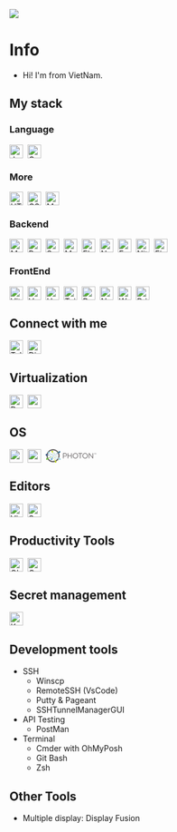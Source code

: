 ![](https://komarev.com/ghpvc/?username=VFlowX&color=red)

# Info

- Hi! I'm from VietNam.

## My stack

### Language

<div style="display: flex; gap: 0.5rem; height: 24px">
  <img src="https://api.iconify.design/logos:javascript.svg" title="Javascript" height="24">
  <img src="https://api.iconify.design/vscode-icons:file-type-go-gopher.svg" title="Go" height="24">
</div>

### More

<div style="display: flex; gap: 0.5rem; height: 24px">
  <img src="https://api.iconify.design/logos:html-5.svg" title="HTML5" height="24">
  <img src="https://api.iconify.design/logos:css-3.svg" title="CSS3" height="24">
  <img src="https://api.iconify.design/logos:markdown.svg" title="Markdown" height="24">
</div>

### Backend

<div style="display: flex; gap: 0.5rem; height: 24px">
  <img src="https://api.iconify.design/logos:mongodb.svg" title="MongoDB" height="24">
  <img src="https://api.iconify.design/logos:postgresql.svg" title="PostgreSql" height="24">
  <img src="https://api.iconify.design/logos:sqlite.svg" title="Sqlite" height="24">
  <img src="https://api.iconify.design/logos:mysql.svg" title="MySql" height="24">
  <img src="https://api.iconify.design/logos:elasticsearch.svg" title="ElasticSearch" height="24">
  <img src="https://api.iconify.design/logos:nodejs.svg" title="Nodejs" height="24">
  <!-- <img src="https://api.iconify.design/logos:fastify-icon.svg" title="Fastify" height="24"> -->
  <img src="https://api.iconify.design/logos:express.svg" title="ExpressJs" height="24">
  <img src="https://nitro.unjs.io/nitro-light.png" title="Nitro" height="24">
  <img src="https://gofiber.io/assets/images/logo.svg" title="Fiber" height="24">
  <!-- <img src="https://api.iconify.design/logos:rabbitmq-icon.svg" title="Rabbitmq" height="24"> -->
</div>

<!--
### Design

<div style="display: flex; gap: 0.5rem; height: 24px">
  <img src="https://api.iconify.design/logos:figma.svg" title="Figma" height="24">
</div> -->

### FrontEnd

<div style="display: flex; gap: 0.5rem; height: 24px">
  <img src="https://api.iconify.design/logos:vitejs.svg" title="ViteJs" height="24">
  <img src="https://api.iconify.design/logos:vue.svg" title="Vue 3" height="24">
  <img src="https://api.iconify.design/logos:unocss.svg" title="Unocss" height="24">
  <img src="https://api.iconify.design/logos:tailwindcss-icon.svg" title="TailwindCss" height="24">
  <!-- <img src="https://api.iconify.design/logos:vitest.svg" title="Vitest" height="24"> -->
  <img src="https://api.iconify.design/logos:pwa.svg" title="Progressive Web App" height="24">
  <img src="https://api.iconify.design/logos:naiveui.svg" title="NaiveUI" height="24">
  <img src="https://api.iconify.design/simple-icons:wails.svg?color=%23b80c00" title="Wails" height="24">
  <img src="https://i2.wp.com/www.primefaces.org/wp-content/uploads/2019/12/primevue-logo.png?ssl=1" title="PrimeVue" height="24">
  
  <!-- <img src="https://api.iconify.design/logos:d3.svg" title="D3.js" height="24"> -->
</div>

## Connect with me

<div style="display: flex; gap: 0.5rem;">
  <a target="" style="display: flex; height: 24px" href="https://t.me/HieuNT_vflowx" >
    <img src="https://api.iconify.design/logos:telegram.svg" title="Telegram" height="24">
  </a>
  <a target="" style="display: flex; height: 24px" href="discordapp.com/users/541116729011470358">
    <img src="https://api.iconify.design/logos:discord-icon.svg" title="Discord" height="24">
  </a>
</div>

## Virtualization

<div style="display: flex; gap: 0.5rem; height: 24px">
  <img src="https://api.iconify.design/logos:docker-icon.svg" title="Docker" height="24">
  <img src="https://api.iconify.design/devicon:vsphere.svg" height="24">
</div>

## OS

<div style="display: flex; gap: 0.5rem; height: 24px">
  <img src="https://api.iconify.design/logos:microsoft-windows.svg" height="24">
  <img src="https://api.iconify.design/logos:centos.svg" height="24">
  <svg xmlns:dc="http://purl.org/dc/elements/1.1/" xmlns:cc="http://creativecommons.org/ns#" xmlns:rdf="http://www.w3.org/1999/02/22-rdf-syntax-ns#" xmlns:svg="http://www.w3.org/2000/svg" xmlns="http://www.w3.org/2000/svg" viewBox="0 0 511.4375 135.7375" height="24" id="svg3355"><defs id="defs3359"><clipPath id="clipPath3387" clipPathUnits="userSpaceOnUse"><path id="path3389" d="M142.293 245.191l494.93 337.36L74.8398 348.098"></path></clipPath><linearGradient id="linearGradient3391" spreadMethod="pad" gradientTransform="matrix(-493.8,-339.007,339.007,-493.8,601.845,634.081)" gradientUnits="userSpaceOnUse" y2="0" x2="1" y1="0" x1="0"><stop id="stop3393" offset="0" style="stop-opacity:1;stop-color:#ffffff"></stop><stop id="stop3395" offset="1" style="stop-opacity:1;stop-color:#80c64c"></stop></linearGradient><clipPath id="clipPath3405" clipPathUnits="userSpaceOnUse"><path id="path3407" d="M85.2852 570.719 516.813 593.84 54.5195 690.582"></path></clipPath><linearGradient id="linearGradient3409" spreadMethod="pad" gradientTransform="matrix(-304.079,-208.759,208.759,-304.079,420.197,734.568)" gradientUnits="userSpaceOnUse" y2="0" x2="1" y1="0" x1="0"><stop id="stop3411" offset="0" style="stop-opacity:1;stop-color:#ffffff"></stop><stop id="stop3413" offset="1" style="stop-opacity:1;stop-color:#22437e"></stop></linearGradient><clipPath id="clipPath3423" clipPathUnits="userSpaceOnUse"><path id="path3425" d="m538.137 270.234 95.324 293.5-205.699-247.089"></path></clipPath><linearGradient id="linearGradient3427" spreadMethod="pad" gradientTransform="matrix(-255.101,-175.134,175.134,-255.101,686.667,486.234)" gradientUnits="userSpaceOnUse" y2="0" x2="1" y1="0" x1="0"><stop id="stop3429" offset="0" style="stop-opacity:1;stop-color:#ffffff"></stop><stop id="stop3431" offset="1" style="stop-opacity:1;stop-color:#65a5de"></stop></linearGradient><clipPath id="clipPath3441" clipPathUnits="userSpaceOnUse"><path id="path3443" d="M857.758 94.3906 656.035 546.801 745.172 53.6406"></path></clipPath><linearGradient id="linearGradient3445" spreadMethod="pad" gradientTransform="matrix(-102.35,-449.574,449.574,-102.35,800.888,513.826)" gradientUnits="userSpaceOnUse" y2="0" x2="1" y1="0" x1="0"><stop id="stop3447" offset="0" style="stop-opacity:1;stop-color:#ffffff"></stop><stop id="stop3449" offset="1" style="stop-opacity:1;stop-color:#c6da3a"></stop></linearGradient><clipPath id="clipPath3459" clipPathUnits="userSpaceOnUse"><path id="path3461" d="M481.316 864.746 635.938 602.125l-41.313 301.32"></path></clipPath><linearGradient id="linearGradient3463" spreadMethod="pad" gradientTransform="matrix(67.7401,274.401,-274.401,67.7401,532.514,627.656)" gradientUnits="userSpaceOnUse" y2="0" x2="1" y1="0" x1="0"><stop id="stop3465" offset="0" style="stop-opacity:1;stop-color:#ffffff"></stop><stop id="stop3467" offset="1" style="stop-opacity:1;stop-color:#c6da3a"></stop></linearGradient><clipPath id="clipPath3477" clipPathUnits="userSpaceOnUse"><path id="path3479" d="M1085.54 913.828 683.598 585.359l456.522 219.75"></path></clipPath><linearGradient id="linearGradient3481" spreadMethod="pad" gradientTransform="matrix(441.375,262.068,-262.068,441.375,675.147,599.59)" gradientUnits="userSpaceOnUse" y2="0" x2="1" y1="0" x1="0"><stop id="stop3483" offset="0" style="stop-opacity:1;stop-color:#ffffff"></stop><stop id="stop3485" offset="1" style="stop-opacity:1;stop-color:#22638b"></stop></linearGradient><clipPath id="clipPath3495" clipPathUnits="userSpaceOnUse"><path id="path3497" d="M1177.19 335.031 693.664 556.211 1106.69 235.887"></path></clipPath><linearGradient id="linearGradient3499" spreadMethod="pad" gradientTransform="matrix(450.785,-274.875,274.875,450.785,694.818,558.101)" gradientUnits="userSpaceOnUse" y2="0" x2="1" y1="0" x1="0"><stop id="stop3501" offset="0" style="stop-opacity:1;stop-color:#ffffff"></stop><stop id="stop3503" offset="1" style="stop-opacity:1;stop-color:#a6dbe7"></stop></linearGradient><clipPath id="clipPath3513" clipPathUnits="userSpaceOnUse"><path id="path3515" d="M209.754 773.73l382.32-187.417L280.926 872.391"></path></clipPath><linearGradient id="linearGradient3517" spreadMethod="pad" gradientTransform="matrix(-360.263,223.047,-223.047,-360.263,601.957,602.271)" gradientUnits="userSpaceOnUse" y2="0" x2="1" y1="0" x1="0"><stop id="stop3519" offset="0" style="stop-opacity:1;stop-color:#ffffff"></stop><stop id="stop3521" offset="1" style="stop-opacity:1;stop-color:#a6dbe7"></stop></linearGradient></defs><g transform="matrix(1.25,0,0,-1.25,0,135.7375)" id="g3363"><g transform="scale(0.1,0.1)" id="g3365"><path id="path3367" style="fill:#696566;fill-opacity:1;fill-rule:nonzero;stroke:none" d="m1544.2 536.77c69.27.0 114.66 37.031 114.66 91.972v1.192c0 59.726-44.79 90.781-112.28 90.781h-105.7V536.77h103.32zm-150.51 203.652c0 13.141 10.75 23.891 23.29 23.891h133.19c94.36.0 156.47-50.172 156.47-132.586v-1.192c0-90.183-75.25-136.765-164.24-136.765h-101.52V367.148c0-13.132-10.76-23.886-23.9-23.886-12.54.0-23.29 10.754-23.29 23.886v373.274"></path><path id="path3369" style="fill:#696566;fill-opacity:1;fill-rule:nonzero;stroke:none" d="m1765.51 743.41c0 13.141 10.76 23.887 23.29 23.887 13.14.0 23.9-10.746 23.9-23.887V578.574h241.28V743.41c0 13.141 10.74 23.887 23.88 23.887 12.55.0 23.3-10.746 23.3-23.887V367.148c0-13.132-10.75-23.886-23.3-23.886-13.14.0-23.88 10.754-23.88 23.886v167.227H1812.7V367.148c0-13.132-10.76-23.886-23.9-23.886-12.53.0-23.29 10.754-23.29 23.886V743.41"></path><path id="path3371" style="fill:#696566;fill-opacity:1;fill-rule:nonzero;stroke:none" d="m2554.86 554.082v1.203c0 94.957-69.28 172.598-164.83 172.598-95.56.0-163.65-76.445-163.65-171.406v-1.192c0-94.961 69.28-172.597 164.84-172.597 95.55.0 163.64 76.445 163.64 171.394zm-377.45.0v1.203c0 115.262 86.6 216.192 213.81 216.192 127.2.0 212.6-99.739 212.6-215v-1.192c0-115.265-86.59-216.203-213.79-216.203-127.22.0-212.62 99.738-212.62 215"></path><path id="path3373" style="fill:#696566;fill-opacity:1;fill-rule:nonzero;stroke:none" d="m2756.35 720.715h-121.24c-11.94.0-22.09 9.555-22.09 21.5.0 11.941 10.15 22.098 22.09 22.098h290.26c11.94.0 22.1-10.157 22.1-22.098.0-11.945-10.16-21.5-22.1-21.5h-121.23V367.148c0-13.132-10.75-23.886-23.9-23.886-13.13.0-23.89 10.754-23.89 23.886v353.567"></path><path id="path3375" style="fill:#696566;fill-opacity:1;fill-rule:nonzero;stroke:none" d="m3332.78 554.082v1.203c0 94.957-69.28 172.598-164.83 172.598-95.56.0-163.65-76.445-163.65-171.406v-1.192c0-94.961 69.28-172.597 164.84-172.597 95.55.0 163.64 76.445 163.64 171.394zm-377.45.0v1.203c0 115.262 86.6 216.192 213.81 216.192 127.2.0 212.6-99.739 212.6-215v-1.192c0-115.265-86.59-216.203-213.79-216.203-127.22.0-212.62 99.738-212.62 215"></path><path id="path3377" style="fill:#696566;fill-opacity:1;fill-rule:nonzero;stroke:none" d="m3458.31 742.813c0 12.539 10.75 23.292 23.29 23.292h6.57c10.75.0 17.32-5.375 23.89-13.742l253.83-323.691v315.332c0 12.547 10.14 23.293 23.29 23.293 12.54.0 22.69-10.746 22.69-23.293V366.555c0-12.539-8.96-22.09-21.5-22.09h-2.4c-10.14.0-17.31 5.965-24.48 14.324l-259.2 331.465V366.555c0-12.539-10.14-23.293-23.29-23.293-12.54.0-22.69 10.754-22.69 23.293v376.258"></path><path id="path3379" style="fill:#696566;fill-opacity:1;fill-rule:nonzero;stroke:none" d="m3982.91 759.98c0 4.528 3.13 7.665 7.66 7.665h2.09c3.14.0 5.22-1.395 6.97-3.829l37.6-58.503 38.3 58.503c1.74 2.434 3.83 3.829 6.61 3.829h2.09c3.83.0 7.32-3.485 7.32-7.665v-94.011c0-4.18-3.49-7.66-7.66-7.66-4.18.0-7.31 3.48-7.31 7.66v72.426l-32.38-48.403c-1.75-2.785-3.83-4.527-6.97-4.527-3.13.0-5.22 1.742-6.96 4.527l-32.04 48.403v-72.426c0-4.18-3.48-7.66-7.66-7.66s-7.66 3.48-7.66 7.66v94.011zm-73.47-7.308h-28.91c-3.82.0-7.3 3.48-7.3 7.308.0 3.836 3.48 7.317 7.3 7.317h72.78c4.18.0 7.31-3.481 7.31-7.317.0-3.828-3.13-7.308-7.31-7.308h-28.55v-86.703c0-4.18-3.48-7.66-8.01-7.66-4.18.0-7.31 3.48-7.31 7.66v86.703"></path><path id="path3381" style="fill:#696566;fill-opacity:1;fill-rule:nonzero;stroke:none" d="m597.898 989.039c-236.39.0-428.714-192.324-428.714-428.719.0-236.39 192.324-428.715 428.714-428.715 236.395.0 428.722 192.325 428.722 428.715.0 236.395-192.327 428.719-428.722 428.719zm0-954.289c-289.796.0-525.566 235.773-525.566 525.57s235.77 525.57 525.566 525.57c289.801.0 525.572-235.773 525.572-525.57S887.699 34.75 597.898 34.75"></path><g id="g3383"><g clip-path="url(#clipPath3387)" id="g3385"><path id="path3397" style="fill:url(#linearGradient3391);fill-opacity:1;fill-rule:nonzero;stroke:none" d="M142.293 245.191l494.93 337.36L74.8398 348.098"></path></g></g><path id="path3399" style="fill:#62b92c;fill-opacity:1;fill-rule:nonzero;stroke:none" d="m167.938 304.09c-4.524 34.332-36.024 58.496-70.356 53.973-34.332-4.52-58.5-36.02-53.9765-70.352 4.5234-34.336 36.0234-58.5 70.3555-53.977 34.332 4.524 58.5 36.02 53.977 70.356"></path><g id="g3401"><g clip-path="url(#clipPath3405)" id="g3403"><path id="path3415" style="fill:url(#linearGradient3409);fill-opacity:1;fill-rule:nonzero;stroke:none" d="M85.2852 570.719 516.813 593.84 54.5195 690.582"></path></g></g><path id="path3417" style="fill:#133a73;fill-opacity:1;fill-rule:nonzero;stroke:none" d="m124.875 636.605c-4.523 34.333-36.0234 58.5-70.3555 53.977C20.1875 686.059-3.98047 654.559.542969 620.227 5.06641 585.895 36.5664 561.727 70.8984 566.25c34.3356 4.523 58.4996 36.023 53.9766 70.355"></path><g id="g3419"><g clip-path="url(#clipPath3423)" id="g3421"><path id="path3433" style="fill:url(#linearGradient3427);fill-opacity:1;fill-rule:nonzero;stroke:none" d="m538.137 270.234 95.324 293.5-205.699-247.089"></path></g></g><path id="path3435" style="fill:#4194d7;fill-opacity:1;fill-rule:nonzero;stroke:none" d="m541.352 289.715c-4.524 34.332-36.024 58.5-70.356 53.973-34.336-4.52-58.5-36.02-53.976-70.352 4.523-34.336 36.023-58.5 70.355-53.977 34.332 4.524 58.496 36.024 53.977 70.356"></path><g id="g3437"><g clip-path="url(#clipPath3441)" id="g3439"><path id="path3451" style="fill:url(#linearGradient3445);fill-opacity:1;fill-rule:nonzero;stroke:none" d="M857.758 94.3906 656.035 546.801 745.172 53.6406"></path></g></g><path id="path3453" style="fill:#b9d110;fill-opacity:1;fill-rule:nonzero;stroke:none" d="m846.91 110.883c-26.609 22.164-66.144 18.558-88.308-8.051-22.164-26.6132-18.559-66.1406 8.05-88.3125 26.61-22.16013 66.145-18.55075 88.309 8.0586 22.164 26.6016 18.559 66.1446-8.051 88.3049"></path><g id="g3455"><g clip-path="url(#clipPath3459)" id="g3457"><path id="path3469" style="fill:url(#linearGradient3463);fill-opacity:1;fill-rule:nonzero;stroke:none" d="M481.316 864.746 635.938 602.125l-41.313 301.32"></path></g></g><path id="path3471" style="fill:#b9d110;fill-opacity:1;fill-rule:nonzero;stroke:none" d="m491.863 848.059c26.203-22.645 65.797-19.758 88.442 6.441 22.64 26.203 19.758 65.797-6.446 88.441-26.199 22.645-65.796 19.758-88.437-6.445-22.645-26.199-19.762-65.797 6.441-88.437"></path><g id="g3473"><g clip-path="url(#clipPath3477)" id="g3475"><path id="path3487" style="fill:url(#linearGradient3481);fill-opacity:1;fill-rule:nonzero;stroke:none" d="M1085.54 913.828 683.598 585.359l456.522 219.75"></path></g></g><path id="path3489" style="fill:#22638b;fill-opacity:1;fill-rule:nonzero;stroke:none" d="m1050.12 855.145c2.26-34.555 32.1-60.743 66.66-58.485 34.55 2.254 60.74 32.098 58.48 66.653-2.25 34.554-32.09 60.742-66.65 58.484-34.56-2.254-60.74-32.098-58.49-66.652"></path><g id="g3491"><g clip-path="url(#clipPath3495)" id="g3493"><path id="path3505" style="fill:url(#linearGradient3499);fill-opacity:1;fill-rule:nonzero;stroke:none" d="M1177.19 335.031 693.664 556.211 1106.69 235.887"></path></g></g><path id="path3507" style="fill:#91d2e1;fill-opacity:1;fill-rule:nonzero;stroke:none" d="m1108.75 338.84c-29.47-18.176-38.63-56.805-20.46-86.281 18.18-29.477 56.81-38.637 86.29-20.461 29.47 18.179 38.63 56.808 20.45 86.285-18.17 29.476-56.8 38.637-86.28 20.457"></path><g id="g3509"><g clip-path="url(#clipPath3513)" id="g3511"><path id="path3523" style="fill:url(#linearGradient3517);fill-opacity:1;fill-rule:nonzero;stroke:none" d="M209.754 773.73l382.32-187.417L280.926 872.391"></path></g></g><path id="path3525" style="fill:#91d2e1;fill-opacity:1;fill-rule:nonzero;stroke:none" d="m278.168 769.453c29.598 17.977 39.02 56.543 21.043 86.145-17.977 29.597-56.543 39.019-86.145 21.043-29.597-17.977-39.019-56.543-21.043-86.141 17.977-29.602 56.543-39.023 86.145-21.047"></path><path id="path3527" style="fill:#62b92c;fill-opacity:1;fill-rule:nonzero;stroke:none" d="m714.422 718.262c8.172-9.321 22.351-10.246 31.672-2.074 9.316 8.175 10.246 22.355 2.07 31.675-8.172 9.317-22.351 10.246-31.672 2.071-9.316-8.172-10.246-22.356-2.07-31.672"></path><path id="path3529" style="fill:#62b92c;fill-opacity:1;fill-rule:nonzero;stroke:none" d="m827.305 484.969c8.175-9.321 22.355-10.25 31.672-2.074 9.32 8.171 10.25 22.355 2.074 31.671-8.172 9.321-22.356 10.247-31.672 2.075-9.32-8.176-10.246-22.356-2.074-31.672"></path><path id="path3531" style="fill:#62b92c;fill-opacity:1;fill-rule:nonzero;stroke:none" d="m906.813 877.289c8.175-9.316 22.355-10.246 31.675-2.07 9.317 8.172 10.246 22.351 2.071 31.672-8.172 9.32-22.356 10.246-31.672 2.074-9.321-8.176-10.246-22.356-2.074-31.676"></path><path id="path3533" style="fill:#62b92c;fill-opacity:1;fill-rule:nonzero;stroke:none" d="m987.531 166.984c8.172-9.32 22.359-10.246 31.669-2.074 9.32 8.176 10.25 22.356 2.08 31.676-8.18 9.316-22.358 10.242-31.678 2.07-9.317-8.176-10.247-22.355-2.071-31.672"></path><path id="path3535" style="fill:#62b92c;fill-opacity:1;fill-rule:nonzero;stroke:none" d="m140.008 473.707c8.172-9.32 22.351-10.246 31.672-2.074 9.316 8.176 10.246 22.355 2.074 31.676-8.176 9.316-22.356 10.246-31.676 2.07-9.316-8.172-10.246-22.356-2.07-31.672"></path><path id="path3537" style="fill:#62b92c;fill-opacity:1;fill-rule:nonzero;stroke:none" d="m609.063 315.641c8.171-9.321 22.355-10.246 31.671-2.075 9.321 8.176 10.246 22.356 2.075 31.676-8.176 9.317-22.356 10.246-31.676 2.071-9.317-8.172-10.246-22.352-2.07-31.672"></path><path id="path3539" style="fill:#62b92c;fill-opacity:1;fill-rule:nonzero;stroke:none" d="m458.551 398.422c8.172-9.317 22.351-10.246 31.672-2.07 9.32 8.171 10.246 22.351 2.074 31.671-8.176 9.317-22.356 10.247-31.676 2.071-9.316-8.172-10.246-22.352-2.07-31.672"></path><path id="path3541" style="fill:#133a73;fill-opacity:1;fill-rule:nonzero;stroke:none" d="m518.754 661.82c8.176-9.32 22.355-10.246 31.672-2.074 9.32 8.176 10.25 22.356 2.074 31.676-8.176 9.316-22.355 10.246-31.672 2.07-9.32-8.172-10.25-22.355-2.074-31.672"></path><path id="path3543" style="fill:#133a73;fill-opacity:1;fill-rule:nonzero;stroke:none" d="m744.523 394.66c8.172-9.32 22.356-10.246 31.672-2.074 9.321 8.176 10.246 22.355 2.075 31.676-8.176 9.316-22.356 10.246-31.672 2.07-9.321-8.172-10.25-22.355-2.075-31.672"></path><path id="path3545" style="fill:#133a73;fill-opacity:1;fill-rule:nonzero;stroke:none" d="m714.422 605.379c8.172-9.32 22.351-10.246 31.672-2.074 9.316 8.172 10.246 22.355 2.07 31.672-8.172 9.32-22.351 10.246-31.672 2.074-9.316-8.176-10.246-22.356-2.07-31.672"></path><path id="path3547" style="fill:#133a73;fill-opacity:1;fill-rule:nonzero;stroke:none" d="m368.242 469.918c8.172-9.32 22.356-10.25 31.672-2.074 9.32 8.172 10.246 22.355 2.074 31.672-8.175 9.32-22.355 10.246-31.675 2.074-9.317-8.176-10.247-22.356-2.071-31.672"></path><path id="path3549" style="fill:#4194d7;fill-opacity:1;fill-rule:nonzero;stroke:none" d="m633.461 620.176c8.172-9.317 22.355-10.246 31.672-2.071 9.32 8.172 10.246 22.356 2.074 31.672-8.176 9.321-22.355 10.246-31.676 2.075-9.316-8.176-10.246-22.356-2.07-31.676"></path><path id="path3551" style="fill:#4194d7;fill-opacity:1;fill-rule:nonzero;stroke:none" d="m646.691 752.129c8.172-9.32 22.352-10.25 31.672-2.074 9.321 8.172 10.246 22.355 2.075 31.672-8.176 9.32-22.356 10.246-31.676 2.074-9.317-8.176-10.246-22.356-2.071-31.672"></path><path id="path3553" style="fill:#4194d7;fill-opacity:1;fill-rule:nonzero;stroke:none" d="m819.777 334.453c8.176-9.316 22.356-10.246 31.676-2.07 9.317 8.172 10.246 22.351 2.07 31.672-8.171 9.32-22.351 10.246-31.671 2.074-9.321-8.176-10.247-22.356-2.075-31.676"></path><path id="path3555" style="fill:#4194d7;fill-opacity:1;fill-rule:nonzero;stroke:none" d="m812.242 571.512c8.176-9.321 22.356-10.246 31.676-2.074 9.316 8.175 10.246 22.355 2.07 31.675-8.172 9.317-22.351 10.246-31.672 2.071-9.316-8.172-10.246-22.356-2.074-31.672"></path><path id="path3557" style="fill:#4194d7;fill-opacity:1;fill-rule:nonzero;stroke:none" d="m382.156 392.988c8.172-9.316 22.356-10.246 31.672-2.07 9.32 8.172 10.246 22.355 2.074 31.672-8.175 9.32-22.355 10.246-31.672 2.074-9.32-8.176-10.25-22.355-2.074-31.676"></path><path id="path3559" style="fill:#4194d7;fill-opacity:1;fill-rule:nonzero;stroke:none" d="m613.543 476.398c8.176-9.32 22.355-10.25 31.676-2.074 9.316 8.176 10.246 22.356 2.07 31.672-8.172 9.32-22.355 10.246-31.672 2.074-9.32-8.175-10.246-22.355-2.074-31.672"></path><path id="path3561" style="fill:#4194d7;fill-opacity:1;fill-rule:nonzero;stroke:none" d="m435.969 645.902c8.172-9.32 22.351-10.246 31.672-2.074 9.32 8.176 10.246 22.356 2.074 31.676-8.176 9.316-22.356 10.246-31.676 2.07-9.316-8.172-10.246-22.355-2.07-31.672"></path><path id="path3563" style="fill:#4194d7;fill-opacity:1;fill-rule:nonzero;stroke:none" d="m629.688 164.293c8.171-9.32 22.355-10.246 31.671-2.074 9.321 8.176 10.246 22.355 2.075 31.676-8.176 9.316-22.356 10.246-31.672 2.07-9.321-8.172-10.25-22.356-2.074-31.672"></path><path id="path3565" style="fill:#b9d110;fill-opacity:1;fill-rule:nonzero;stroke:none" d="m499.398 462.395c12.329-1.301 23.379 7.632 24.684 19.96 1.305 12.325-7.633 23.375-19.961 24.68-12.324 1.305-23.375-7.633-24.68-19.957-1.304-12.328 7.633-23.379 19.957-24.683"></path><path id="path3567" style="fill:#b9d110;fill-opacity:1;fill-rule:nonzero;stroke:none" d="m721.23 510.641c-12.3 1.527-23.511-7.207-25.039-19.508-1.527-12.301 7.207-23.512 19.508-25.039 12.301-1.528 23.512 7.207 25.039 19.508 1.528 12.3-7.207 23.507-19.508 25.039"></path><path id="path3569" style="fill:#22638b;fill-opacity:1;fill-rule:nonzero;stroke:none" d="m594.34 420.676c-7.543 9.836-21.629 11.695-31.469 4.152-9.836-7.543-11.691-21.633-4.148-31.469s21.632-11.695 31.468-4.152 11.696 21.633 4.149 31.469"></path><path id="path3571" style="fill:#22638b;fill-opacity:1;fill-rule:nonzero;stroke:none" d="m594.828 581.156c-7.543 9.836-21.633 11.696-31.469 4.153s-11.695-21.633-4.152-31.469c7.547-9.836 21.633-11.695 31.469-4.152 9.836 7.542 11.695 21.632 4.152 31.468"></path><path id="path3573" style="fill:#91d2e1;fill-opacity:1;fill-rule:nonzero;stroke:none" d="m458.199 576.973c5.156 11.273.199 24.59-11.07 29.75-11.274 5.156-24.59.199-29.746-11.071-5.16-11.273-.203-24.589 11.066-29.75 11.274-5.156 24.594-.199 29.75 11.071"></path><path id="path3575" style="fill:#91d2e1;fill-opacity:1;fill-rule:nonzero;stroke:none" d="m635.691 569.449c-5.234-11.234-.367-24.59 10.868-29.82 11.238-5.234 24.589-.371 29.824 10.867 5.234 11.234.367 24.586-10.867 29.82-11.239 5.235-24.59.372-29.825-10.867"></path></g></g></svg>
</div>

## Editors

<div style="display: flex; gap: 0.5rem; height: 24px">
  <img src="https://api.iconify.design/logos:visual-studio-code.svg" title="Visual Studio Code" height="24">
  <img src="https://api.iconify.design/logos:sublimetext-icon.svg" title="Sublime Text 3" height="24">
</div>

## Productivity Tools

<div style="display: flex; gap: 0.5rem; height: 24px">
  <!-- <img src="https://upload.wikimedia.org/wikipedia/en/0/08/Joplin-icon.svg" title="Joplin" height="24"> -->
  <img src="https://api.iconify.design/logos:obsidian.svg" title="Obsidian" height="24">
  <img src="https://api.iconify.design/logos:google-calendar.svg" title="Google Calendar" height="24">
  <!-- <img src="assets/ticktick.svg" title="Ticktick" height="24"> -->
</div>

## Secret management

<div style="display: flex; gap: 0.5rem; height: 24px">
  <img src="https://api.iconify.design/simple-icons:keepassxc.svg?color=%236aa84d" title="KeepassXC" height="24">
</div>

## Development tools

- SSH
  - Winscp
  - RemoteSSH (VsCode)
  - Putty & Pageant
  - SSHTunnelManagerGUI
- API Testing
  - PostMan
  <!-- - Vscode ThunderClient -->
- Terminal
  - Cmder with OhMyPosh
  - Git Bash
  - Zsh

## Other Tools

- Multiple display: Display Fusion
